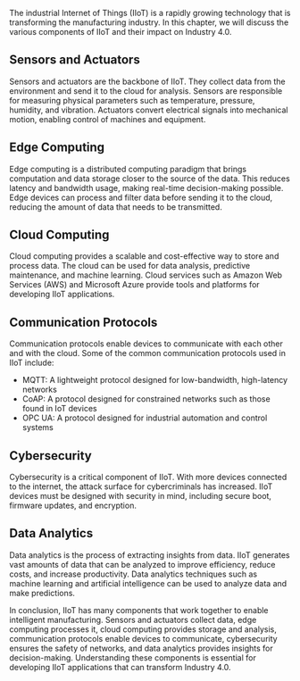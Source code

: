 
The industrial Internet of Things (IIoT) is a rapidly growing technology that is transforming the manufacturing industry. In this chapter, we will discuss the various components of IIoT and their impact on Industry 4.0.

Sensors and Actuators
---------------------

Sensors and actuators are the backbone of IIoT. They collect data from the environment and send it to the cloud for analysis. Sensors are responsible for measuring physical parameters such as temperature, pressure, humidity, and vibration. Actuators convert electrical signals into mechanical motion, enabling control of machines and equipment.

Edge Computing
--------------

Edge computing is a distributed computing paradigm that brings computation and data storage closer to the source of the data. This reduces latency and bandwidth usage, making real-time decision-making possible. Edge devices can process and filter data before sending it to the cloud, reducing the amount of data that needs to be transmitted.

Cloud Computing
---------------

Cloud computing provides a scalable and cost-effective way to store and process data. The cloud can be used for data analysis, predictive maintenance, and machine learning. Cloud services such as Amazon Web Services (AWS) and Microsoft Azure provide tools and platforms for developing IIoT applications.

Communication Protocols
-----------------------

Communication protocols enable devices to communicate with each other and with the cloud. Some of the common communication protocols used in IIoT include:

* MQTT: A lightweight protocol designed for low-bandwidth, high-latency networks
* CoAP: A protocol designed for constrained networks such as those found in IoT devices
* OPC UA: A protocol designed for industrial automation and control systems

Cybersecurity
-------------

Cybersecurity is a critical component of IIoT. With more devices connected to the internet, the attack surface for cybercriminals has increased. IIoT devices must be designed with security in mind, including secure boot, firmware updates, and encryption.

Data Analytics
--------------

Data analytics is the process of extracting insights from data. IIoT generates vast amounts of data that can be analyzed to improve efficiency, reduce costs, and increase productivity. Data analytics techniques such as machine learning and artificial intelligence can be used to analyze data and make predictions.

In conclusion, IIoT has many components that work together to enable intelligent manufacturing. Sensors and actuators collect data, edge computing processes it, cloud computing provides storage and analysis, communication protocols enable devices to communicate, cybersecurity ensures the safety of networks, and data analytics provides insights for decision-making. Understanding these components is essential for developing IIoT applications that can transform Industry 4.0.
